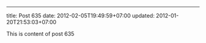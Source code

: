 ---
title: Post 635
date: 2012-02-05T19:49:59+07:00
updated: 2012-01-20T21:53:03+07:00

This is content of post 635